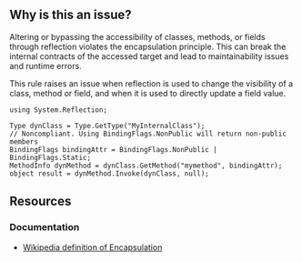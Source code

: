 ## Why is this an issue?

Altering or bypassing the accessibility of classes, methods, or fields through reflection violates the encapsulation principle. This can break the
internal contracts of the accessed target and lead to maintainability issues and runtime errors.

This rule raises an issue when reflection is used to change the visibility of a class, method or field, and when it is used to directly update a
field value.

    using System.Reflection;
    
    Type dynClass = Type.GetType("MyInternalClass");
    // Noncompliant. Using BindingFlags.NonPublic will return non-public members
    BindingFlags bindingAttr = BindingFlags.NonPublic | BindingFlags.Static;
    MethodInfo dynMethod = dynClass.GetMethod("mymethod", bindingAttr);
    object result = dynMethod.Invoke(dynClass, null);

## Resources

### Documentation

-   [Wikipedia definition of Encapsulation](https://en.wikipedia.org/wiki/Encapsulation_%28computer_programming%29)